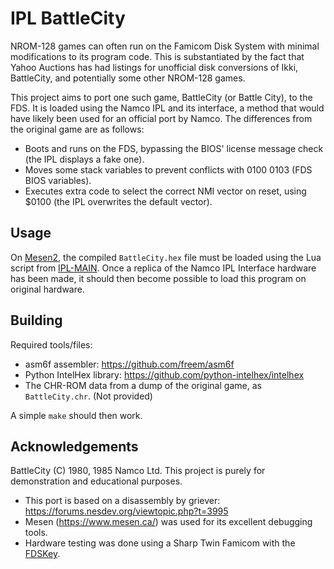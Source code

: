 # IPL BattleCity

NROM-128 games can often run on the Famicom Disk System with minimal modifications to its program code. This is substantiated by the fact that Yahoo Auctions has had listings for unofficial disk conversions of Ikki, BattleCity, and potentially some other NROM-128 games.

This project aims to port one such game, BattleCity (or Battle City), to the FDS. It is loaded using the Namco IPL and its interface, a method that would have likely been used for an official port by Namco. 
The differences from the original game are as follows:
- Boots and runs on the FDS, bypassing the BIOS' license message check (the IPL displays a fake one).
- Moves some stack variables to prevent conflicts with $0100~$0103 (FDS BIOS variables).
- Executes extra code to select the correct NMI vector on reset, using $0100 (the IPL overwrites the default vector). 

## Usage

On [Mesen2](https://www.mesen.ca/), the compiled `BattleCity.hex` file must be loaded using the Lua script from [IPL-MAIN](https://github.com/TakuikaNinja/IPL-MAIN).
Once a replica of the Namco IPL Interface hardware has been made, it should then become possible to load this program on original hardware.

## Building

Required tools/files:
- asm6f assembler: https://github.com/freem/asm6f
- Python IntelHex library: https://github.com/python-intelhex/intelhex
- The CHR-ROM data from a dump of the original game, as `BattleCity.chr`. (Not provided)

A simple `make` should then work.

## Acknowledgements

BattleCity (C) 1980, 1985 Namco Ltd. This project is purely for demonstration and educational purposes.

- This port is based on a disassembly by griever: https://forums.nesdev.org/viewtopic.php?t=3995
- Mesen (https://www.mesen.ca/) was used for its excellent debugging tools.
- Hardware testing was done using a Sharp Twin Famicom with the [FDSKey](https://github.com/ClusterM/fdskey).
